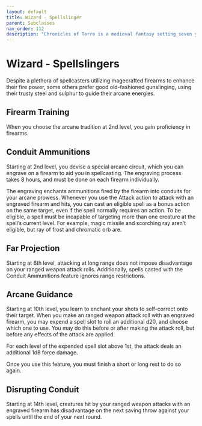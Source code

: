 ```yaml
---
layout: default
title: Wizard - Spellslinger
parent: Subclasses
nav_order: 112
description: "Chronicles of Terre is a medieval fantasy setting seven years in the writing, currently for dungeons & dragons 5th edition."
---
```


# Wizard - Spellslingers

Despite a plethora of spellcasters utilizing magecrafted firearms to enhance their fire power, some others prefer good old-fashioned gunslinging, using their trusty steel and sulphur to guide their arcane energies. 

## Firearm Training

When you choose the arcane tradition at 2nd level, you gain proficiency in firearms. 

## Conduit Ammunitions

Starting at 2nd level, you devise a special arcane circuit, which you can engrave on a firearm to aid you in spellcasting. The engraving process takes 8 hours, and must be done on each firearm individually.

The engraving enchants ammunitions fired by the firearm into conduits for your arcane prowess. Whenever you use the Attack action to attack with an engraved firearm and hits, you can cast an eligible spell as a bonus action on the same target, even if the spell normally requires an action. To be eligible, a spell must be incapable of targeting more than one creature at the spell’s current level. For example, magic missile and scorching ray aren’t eligible, but ray of frost and chromatic orb are.

## Far Projection

Starting at 6th level, attacking at long range does not impose disadvantage on your ranged weapon attack rolls. Additionally, spells casted with the Conduit Ammunitions feature ignores range restrictions.

## Arcane Guidance

Starting at 10th level, you learn to enchant your shots to self-correct onto their target. When you make an ranged weapon attack roll with an engraved firearm, you may expend a spell slot to roll an additional d20, and choose which one to use. You may do this before or after making the attack roll, but before any effects of the attack are applied.

For each level of the expended spell slot above 1st, the attack deals an additional 1d8 force damage.

Once you use this feature, you must finish a short or long rest to do so again.

## Disrupting Conduit

Starting at 14th level, creatures hit by your ranged weapon attacks with an engraved firearm has disadvantage on the next saving throw against your spells until the end of your next round.